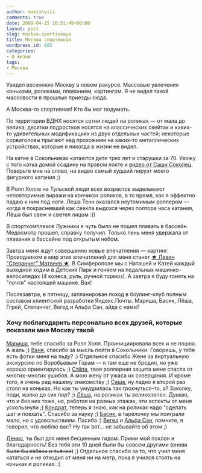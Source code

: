 ```yaml
---
author: makishvili
comments: true
date: 2009-04-15 16:51:49+00:00
layout: post
slug: moskva-sportivnaya
title: Москва спортивная
wordpress_id: 685
categories:
- О жизни
tags:
- Москва
---
```


Увидел весеннюю Москву в новом ракурсе. Массовые увлечения коньками, роликами, плаванием, картингом. Я не видел такой массовости в прошлые приезды сюда.

А Москва-то спортивная! Кто бы мог подумать.

<!-- more -->

По территории ВДНХ носятся сотни людей на роликах — от мала до велика; десятки подростков носятся на классических  скейтах и каких-то удивительных модификациях из двух отдельных частей; некоторые сорвиголовы прыгают над прохожими на каких-то металлических устройствах, которые я никогда в жизни не видел.

На катке в Сокольниках катаются дети трех лет и старушки за 70. Увожу с того катка домой ссадину на правом локте и [видео от Саши Соколец](http://video.yandex.ru/users/alsun/view/25/). Поверьте мне на слово, на видео самый худший пируэт моего фигурного катания ;)

В Ролл Холле на Тульской люди всех возрастов выделывают неповторимые виражи на кончиках роликов, в то время, как я эффектно падаю к ним под ноги. Леша Тенн оказался неутомимым роллером — когда я покрасневший как свекла выдохся через полтора часа катания, Лёша был свеж и светел лицом :))

В спорткомплексе Лужники я чуть было не пошел плавать в бассейн. Медосмотр прошел, справку получил. Только лень меня удержала от плавания в бассейне под открытым небом.

Завтра меня ждут совершенно новые впечатления — картинг. Проводником в мир этих впечатлений для меня станет [★ Левин "Степанчег" Матвеев ★](http://levin-matveev.ya.ru/). В Симферополе мы с Наташей и Катей каждый выходной ходим в Детский Парк и гоняем на педальных машинко-велосипедах (4 колеса, руль, ручной тормоз). А завтра я буду гонять на "почти" настоящей машине. Вах!

Послезавтра, в пятницу, запланирован поход в боулинг-клуб полным составом клиентской разработки Яндекс.Почты. Мариша, Басик, Лёша, Ггрей, Степанчег, Вегед и Альфа Сан, айда с нами?




### Хочу поблагодарить персонально всех друзей, которые показали мне Москву такой


[Мариша](http://panfilovamarina.ya.ru), тебе спасибо за Ролл Холл. Проинициировала всех и не пошла. А жаль ;)
[Ваня](http://shirokoff.ya.ru/), спасибо за мысль  пойти в Сокольники. Говоришь, у тебя есть фотки меня на льду? :) Отдельное спасибо Жене за виртуальную экскурсию по Воробьевым Горам — я там еще не бродил, но уже хорошо ориентируюсь ;)
[Стёпа](http://sreznikov.blogspot.com), твоя роллерная защита меня спасла от многих-многих ушибов. А мою жену от ужаса их созерцания. И кроме того, я очень рад нашему знакомству ;)
[Саша](http://alsun.ya.ru/), ну ладно я второй раз стоял на коньках. Но как ты умудрилась так грохнуться-то, а? Заколку, поди, жалко до сих пор? ;)
[Лёша](http://lynn.ru/), на роликах ты великолепен. Думаю, что и без них тоже, но, работая на разных этажах, эти аспекты от меня ускользнули ;)
[Кондрат](http://remha-v.ya.ru/), теперь я знаю, как на роликах надо "сделать шаг и поехать". Спасибо за науку ;)
[Басик](http://basvasilich.ya.ru), в тарелочку мы поиграли мало, но с удовольствием. Пасиба :)
[Вегед](http://veged.ya.ru/) и [Альфа Сан](http://alpha-san.ya.ru/), помните, я говорил, что люблю вас? Ну так вот... не забывайте об этом ;)


[Денис](htp://elweden.ya.ru), ты был для меня бесценным гидом. Прими мой поклон и благодарность! Без тебя эти 10 дней были бы совсем другими <del>(снова были бы кабаки и пьянки)</del> ;) Отдельное спасибо за то, что учил меня кататься и не отходил от меня ни на метр, пока я учился стоять на коньках и роликах. :)
